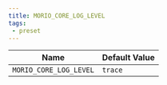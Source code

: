 ```yaml
---
title: MORIO_CORE_LOG_LEVEL
tags: 
 - preset
---
```





<!-- MORIO_AUTO_GENERATED_CONTENT_STARTS - Manual changes made below will be overwritten -->
| Name | Default Value |
|------|---------------|
| `MORIO_CORE_LOG_LEVEL` | `trace` |
<!-- MORIO_AUTO_GENERATED_CONTENT_ENDS - Manual changes made above will be overwritten -->
